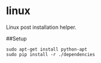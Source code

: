 linux
=====
Linux post installation helper.

##Setup

    sudo apt-get install python-apt
    sudo pip install -r ./dependencies